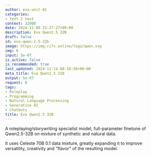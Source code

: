 ```yaml
---
author: eva-unit-01
categories:
- text 2 text
context: 32000
date: 2024-11-08 22:27:27+00:00
description: Eva Qwen2.5 32B
draft: false
id: eva-qwen-2.5-32b
image: https://img.rifx.online/logo/qwen.svg
img: 0
input: 5e-07
is_active: false
is_recommended: true
last_updated: 2024-11-14 08:18:50+00:00
meta_title: Eva Qwen2.5 32B
output: 5e-07
request: 0
tags:
- Roleplay
- Programming
- Natural Language Processing
- Generative AI
- Chatbots
title: Eva Qwen2.5 32B
---
```




A roleplaying/storywriting specialist model, full-parameter finetune of Qwen2.5-32B on mixture of synthetic and natural data.

It uses Celeste 70B 0.1 data mixture, greatly expanding it to improve versatility, creativity and "flavor" of the resulting model.

